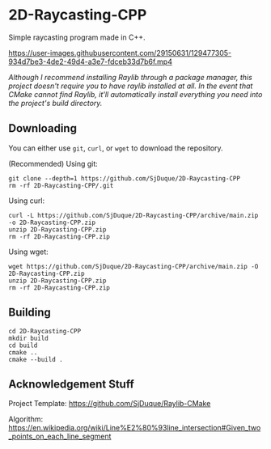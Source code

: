 # 2D-Raycasting-CPP

Simple raycasting program made in C++.



https://user-images.githubusercontent.com/29150631/129477305-934d7be3-4de2-49d4-a3e7-fdceb33d7b6f.mp4



*Although I recommend installing Raylib through a package manager, this project doesn't require you to have raylib installed at all. In the event that CMake cannot find Raylib, it'll automatically install everything you need into the project's build directory.*
## Downloading

You can either use `git`, `curl`, or `wget` to download the repository.

(Recommended) Using git:

```
git clone --depth=1 https://github.com/SjDuque/2D-Raycasting-CPP
rm -rf 2D-Raycasting-CPP/.git
```

Using curl:

```
curl -L https://github.com/SjDuque/2D-Raycasting-CPP/archive/main.zip -o 2D-Raycasting-CPP.zip
unzip 2D-Raycasting-CPP.zip
rm -rf 2D-Raycasting-CPP.zip
```

Using wget:

```
wget https://github.com/SjDuque/2D-Raycasting-CPP/archive/main.zip -O 2D-Raycasting-CPP.zip
unzip 2D-Raycasting-CPP.zip
rm -rf 2D-Raycasting-CPP.zip
```

## Building

```
cd 2D-Raycasting-CPP
mkdir build
cd build
cmake ..
cmake --build .
```

## Acknowledgement Stuff

Project Template: https://github.com/SjDuque/Raylib-CMake

Algorithm: https://en.wikipedia.org/wiki/Line%E2%80%93line_intersection#Given_two_points_on_each_line_segment

